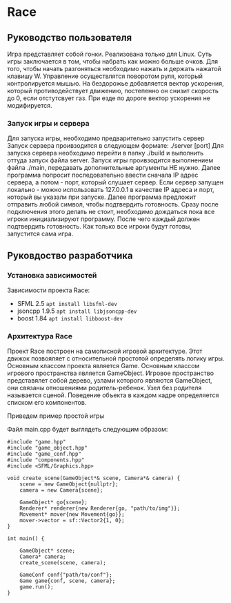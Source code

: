 # Race
## Руководство пользователя

Игра представляет собой гонки. Реализована только для Linux. Суть игры заключается в том, чтобы набрать как можно больше очков.
Для того, чтобы начать разгоняться необходимо нажать и держать нажатой клавишу W. Управление осуществлятся поворотом руля, который контролируется мышью.
На бездорожье добавляется вектор ускорения, который противодействует движению, постепенно он снизит скорость до 0, если отстутсвует газ. При езде по дороге вектор ускорения не модифируется.
### Запуск игры и сервера
Для запуска игры, необходимо предварительно запустить сервер
Запуск сервера проивзодится в следующем формате:
./server [port]
Для запуска сервера необходимо перейти в папку ./build и выполнить оттуда запуск файла server.
Запуск игры проивзодится выполнением файла ./main, передавать дополнительные аргументы НЕ нужно.
Далее программа попросит последовательно ввести сначала IP адрес сервера, а потом - порт, который слушает сервер.
Если сервер запущен локально - можно использовать 127.0.0.1 в качестве IP адреса и порт, который вы указали при запуске.
Далее программа предложит отправить любой символ, чтобы подтвердить готовность. Сразу после подключения этого делать не стоит, необходимо дождаться пока все игроки инициализируют программу. После чего каждый должен подтвердить готовность.
Как только все игроки будут готовы, запустится сама игра.
## Руковдоство разработчика
### Установка зависимостей
Зависимости проекта Race:
* SFML 2.5
```apt install libsfml-dev```
* jsoncpp 1.9.5
```apt install libjsoncpp-dev```
* boost 1.84
```apt install libboost-dev```
### Архитектура Race
Проект Race построен на самописной игровой архитектуре. Этот движок позвояляет с относительной простотой определять логику игры. 
Основным классом проекта является Game. Основным классом игрового пространства является GameObject. Игровое пространство представялет собой дерево, узлами которого являются GameObject, они связаны отношениями родитель-ребенок. Узел без родителя называется сценой. 
Поведение объекта в каждом кадре определяется списком его компонентов.

Приведем пример простой игры

Файл main.cpp будет выглядеть следующим образом:
```
#include "game.hpp"
#include "game_object.hpp"
#include "game_conf.hpp"
#include "components.hpp"
#include <SFML/Graphics.hpp>

void create_scene(GameObject*& scene, Camera*& camera) {
    scene = new GameObject{nullptr};
    camera = new Camera{scene};

    GameObject* go{scene};
    Renderer* renderer{new Renderer{go, "path/to/img"}};
    Movement* mover{new Movement{go}};
    mover->vector = sf::Vector2{1, 0};
}

int main() {

    GameObject* scene;
    Camera* camera;
    create_scene(scene, camera);

    GameConf conf{"path/to/conf"};
    Game game{conf, scene, camera};
    game.run();
}
```
